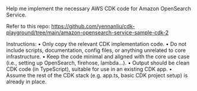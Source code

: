 Help me implement the necessary AWS CDK code for Amazon OpenSearch Service.

Refer to this repo:
https://github.com/yennanliu/cdk-playground/tree/main/amazon-opensearch-service-sample-cdk-2

Instructions:
	•	Only copy the relevant CDK implementation code.
	•	Do not include scripts, documentation, config files, or anything unrelated to core infrastructure.
	•	Keep the code minimal and aligned with the core use case (i.e., setting up OpenSearch, firehose, lambda...).
	•	Output should be clean CDK code (in TypeScript), suitable for use in an existing CDK app.
	•	Assume the rest of the CDK stack (e.g. app.ts, basic CDK project setup) is already in place.